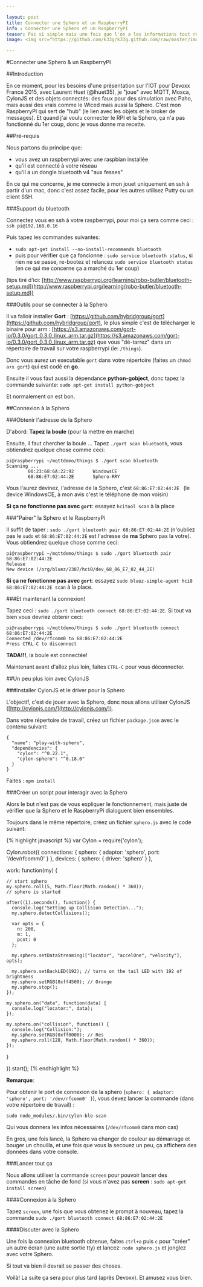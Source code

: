 ```yaml
---

layout: post
title: Connecter une Sphero et un RaspberryPI
info : Connecter une Sphero et un RaspberryPI
teaser: Pas si simple mais une fois que l'on a les informations tout roule!
image: <img src="https://github.com/k33g/k33g.github.com/raw/master/images/sphero.jpg" height="30%" width="30%">

---
```


#Connecter une Sphero & un RaspberryPI

##Introduction

En ce moment, pour les besoins d'une présentation sur l'IOT pour Devoxx France 2015, avec Laurent Huet (@lhuet35), je "joue" avec MQTT, Mosca, CylonJS et des objets connectés: des faux pour des simulation avec Paho, mais aussi des vrais comme le Wiced mais aussi la Sphero. C'est mon RaspberryPI qui sert de "hub" (le lien avec les objets et le broker de messages). Et quand j'ai voulu connecter le RPI et la Sphero, ça n'a pas fonctionné du 1er coup, donc je vous donne ma recette.

##Pré-requis

Nous partons du principe que:

- vous avez un raspberrypi avec une raspbian installée 
- qu'il est connecté à votre réseau
- qu'il a un dongle bluetooth v4 "aux fesses"


En ce qui me concerne, je me connecte à mon jouet uniquement en ssh à partir d'un mac, donc c'est assez facile, pour les autres utilisez Putty ou un client SSH.

###Support du bluetooth

Connectez vous en ssh à votre raspberrypi, pour moi ça sera comme ceci : `ssh pi@192.168.0.16`

Puis tapez les commandes suivantes:

- `sudo apt-get install --no-install-recommends bluetooth`
- puis pour vérifier que ça foncionne : `sudo service bluetooth status`, si rien ne se passe, re-bootez et relancez `sudo service bluetooth status` (en ce qui me concerne ça a marché du 1er coup)

(tips tiré d'ici: [http://www.raspberrypi.org/learning/robo-butler/bluetooth-setup.md](http://www.raspberrypi.org/learning/robo-butler/bluetooth-setup.md))

###Outils pour se connecter à la Sphero

Il va falloir installer **Gort** : [https://github.com/hybridgroup/gort](https://github.com/hybridgroup/gort), le plus simple c'est de télécharger le binaire pour arm : [https://s3.amazonaws.com/gort-io/0.3.0/gort_0.3.0_linux_arm.tar.gz](https://s3.amazonaws.com/gort-io/0.3.0/gort_0.3.0_linux_arm.tar.gz) que vous "dé-tarrez" dans un répertoire de travail sur votre raspberrypi (ie: `/things`). 

Donc vous aurez un executable `gort` dans votre répertoire (faites un `chmod a+x gort`) qui est codé en **go**.

Ensuite il vous faut aussi la dépendance **python-gobject**, donc tapez la commande suivante: `sudo apt-get install python-gobject`

Et normalement on est bon.

##Connexion à la Sphero

###Obtenir l'adresse de la Sphero

D'abord: **Tapez la boule** (pour la mettre en marche)

Ensuite, il faut chercher la boule ... Tapez `./gort scan bluetooth`, vous obtiendrez quelque chose comme ceci:

    pi@raspberrypi ~/mqttdemo/things $ ./gort scan bluetooth
    Scanning ...
            00:23:68:6A:22:92       WindowsCE
            68:86:E7:02:44:2E       Sphero-RRY 

Vous l'aurez devinez, l'adresse de la Sphero, c'est `68:86:E7:02:44:2E ` (le device WindowsCE, à mon avis c'est le téléphone de mon voisin)

**Si ça ne fonctionne pas avec `gort`**: essayez `hcitool scan` à la place

###"Pairer" la Sphero et le RaspberryPi

Il suffit de taper : `sudo ./gort bluetooth pair 68:86:E7:02:44:2E` (n'oubliez pas le `sudo` et `68:86:E7:02:44:2E` est l'adresse de **ma** Sphero pas la votre). Vous obtiendrez quelque chose comme ceci:

    pi@raspberrypi ~/mqttdemo/things $ sudo ./gort bluetooth pair 68:86:E7:02:44:2E
    Release
    New device (/org/bluez/2387/hci0/dev_68_86_E7_02_44_2E)

**Si ça ne fonctionne pas avec `gort`**: essayez `sudo bluez-simple-agent hci0 68:86:E7:02:44:2E scan` à la place.

###Et maintenant la connexion!

Tapez ceci : `sudo ./gort bluetooth connect 68:86:E7:02:44:2E`. Si tout va bien vous devriez obtenir ceci:

    pi@raspberrypi ~/mqttdemo/things $ sudo ./gort bluetooth connect 68:86:E7:02:44:2E
    Connected /dev/rfcomm0 to 68:86:E7:02:44:2E
    Press CTRL-C to disconnect

**TADA!!!**, la boule est connectée!

Maintenant avant d'allez plus loin, faites `CTRL-C` pour vous déconnecter.

##Un peu plus loin avec CylonJS

###Installer CylonJS et le driver pour la Sphero

L'objectif, c'est de jouer avec la Sphero, donc nous allons utiliser CylonJS ([http://cylonjs.com/](http://cylonjs.com/)).

Dans votre répertoire de travail, créez un fichier `package.json` avec le contenu suivant:

    {
      "name": "play-with-sphero",
      "dependencies": {
        "cylon": "^0.22.1",
        "cylon-sphero": "^0.18.0"
      }
    }

Faites : `npm install`

###Créer un script pour interagir avec la Sphero

Alors le but n'est pas de vous expliquer le fonctionnement, mais juste de vérifier que la Sphero et le RaspberryPi dialoguent bien ensembles.

Toujours dans le même répertoire, créez un fichier `sphero.js` avec le code suivant:

{% highlight javascript %}
var Cylon = require('cylon');

Cylon.robot({
  connections: {
    sphero: { adaptor: 'sphero', port: '/dev/rfcomm0' }
  },
  devices: {
    sphero: { driver: 'sphero' }
  },

  work: function(my) {

    // start sphero
    my.sphero.roll(5, Math.floor(Math.random() * 360));
    // sphero is started

    after((1).seconds(), function() {
      console.log("Setting up Collision Detection...");
      my.sphero.detectCollisions();

      var opts = {
        n: 200,
        m: 1,
        pcnt: 0
      };

      my.sphero.setDataStreaming(["locator", "accelOne", "velocity"], opts);
      
      my.sphero.setBackLED(192); // turns on the tail LED with 192 of brightness
      my.sphero.setRGB(0xff4500); // Orange
      my.sphero.stop();
    });

    my.sphero.on("data", function(data) {
      console.log("locator:", data);
    });

    my.sphero.on("collision", function() {
      console.log("Collision:");
      my.sphero.setRGB(0xff0000); // Res
      my.sphero.roll(128, Math.floor(Math.random() * 360));
    });

  }

}).start();
{% endhighlight %}

**Remarque**:

Pour obtenir le port de connexion de la sphero (`sphero: { adaptor: 'sphero', port: '/dev/rfcomm0' }`), vous devez lancer la commande (dans votre répertoire de travail) :

    sudo node_modules/.bin/cylon-ble-scan

Qui vous donnera les infos nécessaires (`/dev/rfcomm0` dans mon cas)

En gros, une fois lancé, la Sphero va changer de couleur au démarrage et bouger un chouilla, et une fois que vous la secouez un peu, ça affichera des données dans votre console.

###Lancer tout ça

Nous allons utiliser la commande `screen` pour pouvoir lancer des commandes en tâche de fond (si vous n'avez pas **screen** : `sudo apt-get install screen`)

####Connexion à la Sphero

Tapez `screen`, une fois que vous obtenez le prompt à nouveau, tapez la commande `sudo ./gort bluetooth connect 68:86:E7:02:44:2E`

####Discuter avec la Sphero

Une fois la connexion bluetooth obtenue, faites `ctrl+a` puis `c` pour "créer" un autre écran (une autre sortie tty) et lancez: `node sphero.js` et jonglez avec votre Sphero.

Si tout va bien il devrait se passer des choses.

Voilà! La suite ça sera pour plus tard (après Devoxx). Et amusez vous bien.


